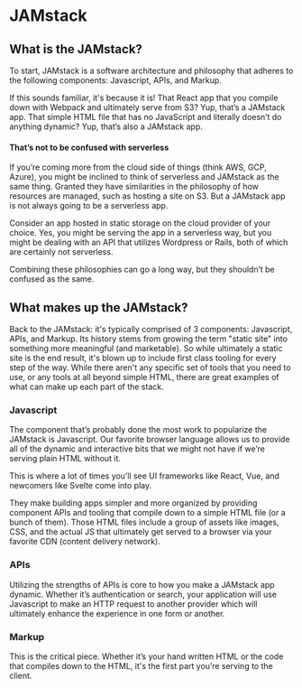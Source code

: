 # JAMstack

## What is the JAMstack?

To start, JAMstack is a software architecture and philosophy that adheres to the following components: Javascript, APIs, and Markup.

If this sounds familiar, it's because it is! That React app that you compile down with Webpack and ultimately serve from S3? Yup, that’s a JAMstack app. That simple HTML file that has no JavaScript and literally doesn’t do anything dynamic? Yup, that’s also a JAMstack app.

#### That’s not to be confused with serverless

If you’re coming more from the cloud side of things (think AWS, GCP, Azure), you might be inclined to think of serverless and JAMstack as the same thing. Granted they have similarities in the philosophy of how resources are managed, such as hosting a site on S3. But a JAMstack app is not always going to be a serverless app.

Consider an app hosted in static storage on the cloud provider of your choice. Yes, you might be serving the app in a serverless way, but you might be dealing with an API that utilizes Wordpress or Rails, both of which are certainly not serverless.

Combining these philosophies can go a long way, but they shouldn’t be confused as the same.

## What makes up the JAMstack?

Back to the JAMstack: it's typically comprised of 3 components: Javascript, APIs, and Markup. Its history stems from growing the term "static site" into something more meaningful (and marketable). So while ultimately a static site is the end result, it's blown up to include first class tooling for every step of the way.
While there aren't any specific set of tools that you need to use, or any tools at all beyond simple HTML, there are great examples of what can make up each part of the stack.

### Javascript

The component that’s probably done the most work to popularize the JAMstack is Javascript. Our favorite browser language allows us to provide all of the dynamic and interactive bits that we might not have if we’re serving plain HTML without it.

This is where a lot of times you’ll see UI frameworks like React, Vue, and newcomers like Svelte come into play.

They make building apps simpler and more organized by providing component APIs and tooling that compile down to a simple HTML file (or a bunch of them).
Those HTML files include a group of assets like images, CSS, and the actual JS that ultimately get served to a browser via your favorite CDN (content delivery network).

### APIs

Utilizing the strengths of APIs is core to how you make a JAMstack app dynamic. Whether it’s authentication or search, your application will use Javascript to make an HTTP request to another provider which will ultimately enhance the experience in one form or another.

### Markup

This is the critical piece. Whether it’s your hand written HTML or the code that compiles down to the HTML, it's the first part you’re serving to the client.
